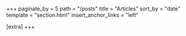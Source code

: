 +++
paginate_by = 5
path = "/posts"
title = "Articles"
sort_by = "date"
template = "section.html"
insert_anchor_links = "left"

[extra]
+++

